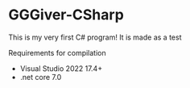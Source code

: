 # GGGiver-CSharp
This is my very first C# program! It is made as a test

Requirements for compilation
- Visual Studio 2022 17.4+
- .net core 7.0
